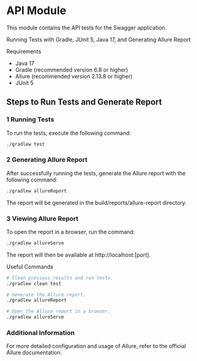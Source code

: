 # API Module

This module contains the API tests for the Swagger application.

Running Tests with Gradle, JUnit 5, Java 17, and Generating Allure Report

Requirements

- Java 17
- Gradle (recommended version 6.8 or higher)
- Allure (recommended version 2.13.8 or higher)
- JUnit 5
 
## Steps to Run Tests and Generate Report

### 1 Running Tests

To run the tests, execute the following command:
    
```bash
./gradlew test
```

### 2 Generating Allure Report

After successfully running the tests, generate the Allure report with the following command:

```bash
./gradlew allureReport
```
The report will be generated in the build/reports/allure-report directory.

### 3 Viewing Allure Report

To open the report in a browser, run the command:

```bash
./gradlew allureServe
```
The report will then be available at http://localhost:[port].

Useful Commands

```bash
# Clean previous results and run tests.
./gradlew clean test

# Generate the Allure report.
./gradlew allureReport

# Open the Allure report in a browser.
./gradlew allureServe
```

### Additional Information

For more detailed configuration and usage of Allure, refer to the official Allure documentation.